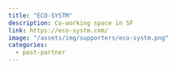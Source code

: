 ```yaml
---
title: "ECO-SYSTM"
description: Co-working space in SF
link: https://eco-systm.com/
image: "/assets/img/supporters/eco-systm.png"
categories:
  - past-partner
---
```

